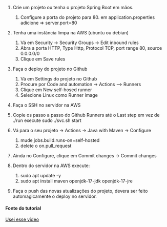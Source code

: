 
1. Crie um projeto ou tenha o projeto Spring Boot em mãos.
	1. Configure a porta do projeto para 80. em application.properties adicione => server.port=80
	   
2. Tenha uma instância limpa na AWS (ubuntu ou debian)
   1. Vá em Security -> Security Groups -> Edit inbound rules
	2. Abra a porta HTTP, Type Http, Protocol TCP, port range 80, source 0.0.0.0/0 
	3. Clique em Save rules
	   
3. Faça o deploy do projeto no Github
	1. Vá em Settings do projeto no Github
	2. Procure por Code and automation -> Actions --> Runners 
	3. Clique em New self-hosed runner
	4. Selecione Linux como Runner image
	   
4. Faça o SSH no servidor na AWS
   
5. Copie os passo a passo do Github Runners até o Last step em vez de ./run execute sudo ./svc.sh start 
   
6. Vá para o seu projeto -> Actions -> Java with Maven -> Configure
	1. mude jobs.build.runs-on=self-hosted
	2. delete o on.pull_request
	   
7. Ainda no Configure, clique em Commit changes -> Commit changes
   
8. Dentro do servidor na AWS execute:
	1. sudo apt update -y
	2. sudo apt install maven  openjdk-17-jdk openjdk-17-jre

9. Faça o push das novas atualizações do projeto, devera ser feito automagicamente o deploy no servidor.

#### Fonte do tutorial
[Usei esse vídeo](https://www.youtube.com/watch?v=1-CKqngg6GY&t=1217s)
